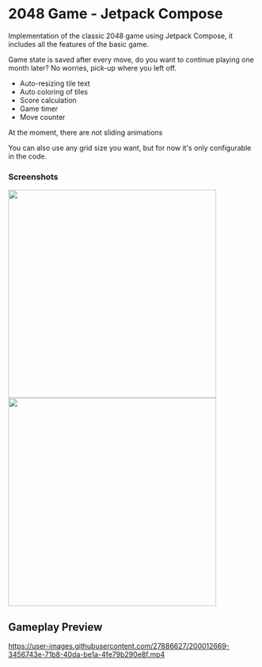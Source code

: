 # 2048 Game - Jetpack Compose

Implementation of the classic 2048 game using Jetpack Compose, it includes all the features of the basic game.

Game state is saved after every move, do you want to continue playing one month later? No worries, pick-up where you left off.

- Auto-resizing tile text
- Auto coloring of tiles
- Score calculation
- Game timer
- Move counter

At the moment, there are not sliding animations

You can also use any grid size you want, but for now it's only configurable in the code.

### Screenshots

<p align="left">
  <img src="https://user-images.githubusercontent.com/27886627/200014975-45af912e-c087-44ab-8201-c28989088d69.jpg" width="420" />
  <img src="https://user-images.githubusercontent.com/27886627/200014523-cb4c62c2-5bc5-4bac-8679-dfc3372e8767.jpg" width="420" />
</p>

## Gameplay Preview

https://user-images.githubusercontent.com/27886627/200012669-3456743e-71b8-40da-be1a-4fe79b290e8f.mp4



